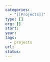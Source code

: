 ```yaml
---
categories:
  - "[[Projects]]"
type: []
org: []
start: 
year: 
tags:
  - projects
url: 
status:
---
```


